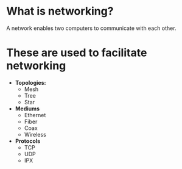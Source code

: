 # What is networking?
A network enables two computers to communicate with each other.

# These are used to facilitate networking
- **Topologies:**
  - Mesh
  - Tree
  - Star
- **Mediums**
  - Ethernet
  - Fiber
  - Coax
  - Wireless 
- **Protocols**
  - TCP
  - UDP
  - IPX 
